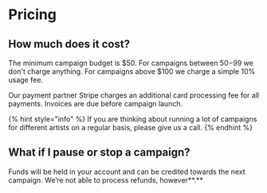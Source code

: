# Pricing

## How much does it cost?

The minimum campaign budget is $50. For campaigns between $50-$99 we don't charge anything. For campaigns above $100 we charge a simple 10% usage fee.

Our payment partner Stripe charges an additional card processing fee for all payments. Invoices are due before campaign launch. 

{% hint style="info" %}
If you are thinking about running a lot of campaigns for different artists on a regular basis, please give us a call.
{% endhint %}

## **What if I pause or stop a campaign?**

Funds will be held in your account and can be credited towards the next campaign. We’re not able to process refunds, however**.**

